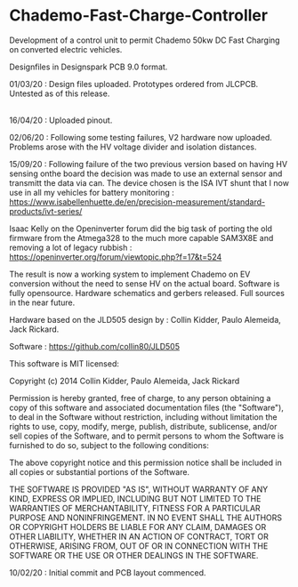 # Chademo-Fast-Charge-Controller
Development of a control unit to permit Chademo 50kw DC Fast Charging on converted electric vehicles.

Designfiles in Designspark PCB 9.0 format.

01/03/20 : Design files uploaded. Prototypes ordered from JLCPCB. Untested as of this release.
<br>
<br>


16/04/20 : Uploaded pinout.


02/06/20 : Following some testing failures, V2 hardware now uploaded. Problems arose with the HV voltage divider and isolation distances.

15/09/20 : Following failure of the two previous version based on having HV sensing onthe board the decision was made to use an external sensor and transmitt the data via can. The device chosen is the ISA IVT shunt that I now use in all my vehicles for battery monitoring :
https://www.isabellenhuette.de/en/precision-measurement/standard-products/ivt-series/

Isaac Kelly on the Openinverter forum did the big task of porting the old firmware from the Atmega328 to the much more capable SAM3X8E and removing a lot of legacy rubbish :
https://openinverter.org/forum/viewtopic.php?f=17&t=524

The result is now a working system to implement Chademo on EV conversion without the need to sense HV on the actual board. 
Software is fully opensource.
Hardware schematics and gerbers released. Full sources in the near future.



Hardware based on the JLD505 design by :
Collin Kidder, Paulo Alemeida, Jack Rickard.

Software : https://github.com/collin80/JLD505

This software is MIT licensed:

Copyright (c) 2014 Collin Kidder, Paulo Alemeida, Jack Rickard

Permission is hereby granted, free of charge, to any person obtaining a copy of this software and associated documentation files (the "Software"), to deal in the Software without restriction, including without limitation the rights to use, copy, modify, merge, publish, distribute, sublicense, and/or sell copies of the Software, and to permit persons to whom the Software is furnished to do so, subject to the following conditions:

The above copyright notice and this permission notice shall be included in all copies or substantial portions of the Software.

THE SOFTWARE IS PROVIDED "AS IS", WITHOUT WARRANTY OF ANY KIND, EXPRESS OR IMPLIED, INCLUDING BUT NOT LIMITED TO THE WARRANTIES OF MERCHANTABILITY, FITNESS FOR A PARTICULAR PURPOSE AND NONINFRINGEMENT. IN NO EVENT SHALL THE AUTHORS OR COPYRIGHT HOLDERS BE LIABLE FOR ANY CLAIM, DAMAGES OR OTHER LIABILITY, WHETHER IN AN ACTION OF CONTRACT, TORT OR OTHERWISE, ARISING FROM, OUT OF OR IN CONNECTION WITH THE SOFTWARE OR THE USE OR OTHER DEALINGS IN THE SOFTWARE.


10/02/20 : Initial commit and PCB layout commenced. 
